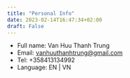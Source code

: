 ```yaml
---
title: "Personal Info"
date: 2023-02-14T16:47:34+02:00
draft: False
---
```


- Full name: Van Huu Thanh Trung
- Email: vanhuuthanhtrung@gmail.com
- Tel: +358413134992
- Language: EN | VN


